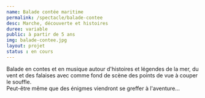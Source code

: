 ```yaml
---
name: Balade contée maritime
permalink: /spectacle/balade-contee
desc: Marche, découverte et histoires
duree: variable
public: à partir de 5 ans
img: balade-contee.jpg
layout: projet
status : en cours
---
```


Balade en contes et en musique autour d'histoires et légendes de la mer, du vent et des falaises avec comme fond de scène des points de vue à couper le souffle. <br>
Peut-être même que des énigmes viendront se greffer à l'aventure...
